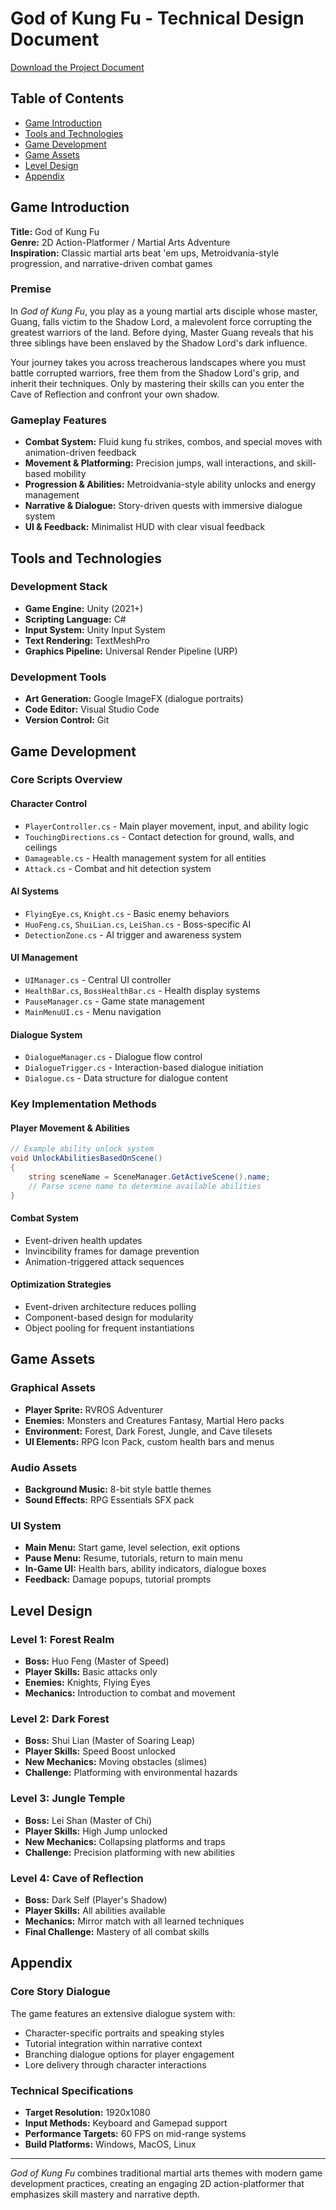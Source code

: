 # God of Kung Fu - Technical Design Document

[Download the Project Document](https://raw.githubusercontent.com/tanleon/GodOfKungFu/main/project_%20GodOfKungFu.pdf)

## Table of Contents
- [Game Introduction](#game-introduction)
- [Tools and Technologies](#tools-and-technologies)
- [Game Development](#game-development)
- [Game Assets](#game-assets)
- [Level Design](#level-design)
- [Appendix](#appendix)

## Game Introduction

**Title:** God of Kung Fu  
**Genre:** 2D Action-Platformer / Martial Arts Adventure  
**Inspiration:** Classic martial arts beat 'em ups, Metroidvania-style progression, and narrative-driven combat games

### Premise
In *God of Kung Fu*, you play as a young martial arts disciple whose master, Guang, falls victim to the Shadow Lord, a malevolent force corrupting the greatest warriors of the land. Before dying, Master Guang reveals that his three siblings have been enslaved by the Shadow Lord's dark influence.

Your journey takes you across treacherous landscapes where you must battle corrupted warriors, free them from the Shadow Lord's grip, and inherit their techniques. Only by mastering their skills can you enter the Cave of Reflection and confront your own shadow.

### Gameplay Features
- **Combat System:** Fluid kung fu strikes, combos, and special moves with animation-driven feedback
- **Movement & Platforming:** Precision jumps, wall interactions, and skill-based mobility
- **Progression & Abilities:** Metroidvania-style ability unlocks and energy management
- **Narrative & Dialogue:** Story-driven quests with immersive dialogue system
- **UI & Feedback:** Minimalist HUD with clear visual feedback

## Tools and Technologies

### Development Stack
- **Game Engine:** Unity (2021+)
- **Scripting Language:** C#
- **Input System:** Unity Input System
- **Text Rendering:** TextMeshPro
- **Graphics Pipeline:** Universal Render Pipeline (URP)

### Development Tools
- **Art Generation:** Google ImageFX (dialogue portraits)
- **Code Editor:** Visual Studio Code
- **Version Control:** Git

## Game Development

### Core Scripts Overview

#### Character Control
- `PlayerController.cs` - Main player movement, input, and ability logic
- `TouchingDirections.cs` - Contact detection for ground, walls, and ceilings
- `Damageable.cs` - Health management system for all entities
- `Attack.cs` - Combat and hit detection system

#### AI Systems
- `FlyingEye.cs`, `Knight.cs` - Basic enemy behaviors
- `HuoFeng.cs`, `ShuiLian.cs`, `LeiShan.cs` - Boss-specific AI
- `DetectionZone.cs` - AI trigger and awareness system

#### UI Management
- `UIManager.cs` - Central UI controller
- `HealthBar.cs`, `BossHealthBar.cs` - Health display systems
- `PauseManager.cs` - Game state management
- `MainMenuUI.cs` - Menu navigation

#### Dialogue System
- `DialogueManager.cs` - Dialogue flow control
- `DialogueTrigger.cs` - Interaction-based dialogue initiation
- `Dialogue.cs` - Data structure for dialogue content

### Key Implementation Methods

#### Player Movement & Abilities
```csharp
// Example ability unlock system
void UnlockAbilitiesBasedOnScene()
{
    string sceneName = SceneManager.GetActiveScene().name;
    // Parse scene name to determine available abilities
}
```

#### Combat System
- Event-driven health updates
- Invincibility frames for damage prevention
- Animation-triggered attack sequences

#### Optimization Strategies
- Event-driven architecture reduces polling
- Component-based design for modularity
- Object pooling for frequent instantiations

## Game Assets

### Graphical Assets
- **Player Sprite:** RVROS Adventurer
- **Enemies:** Monsters and Creatures Fantasy, Martial Hero packs
- **Environment:** Forest, Dark Forest, Jungle, and Cave tilesets
- **UI Elements:** RPG Icon Pack, custom health bars and menus

### Audio Assets
- **Background Music:** 8-bit style battle themes
- **Sound Effects:** RPG Essentials SFX pack

### UI System
- **Main Menu:** Start game, level selection, exit options
- **Pause Menu:** Resume, tutorials, return to main menu
- **In-Game UI:** Health bars, ability indicators, dialogue boxes
- **Feedback:** Damage popups, tutorial prompts

## Level Design

### Level 1: Forest Realm
- **Boss:** Huo Feng (Master of Speed)
- **Player Skills:** Basic attacks only
- **Enemies:** Knights, Flying Eyes
- **Mechanics:** Introduction to combat and movement

### Level 2: Dark Forest
- **Boss:** Shui Lian (Master of Soaring Leap)
- **Player Skills:** Speed Boost unlocked
- **New Mechanics:** Moving obstacles (slimes)
- **Challenge:** Platforming with environmental hazards

### Level 3: Jungle Temple
- **Boss:** Lei Shan (Master of Chi)
- **Player Skills:** High Jump unlocked
- **New Mechanics:** Collapsing platforms and traps
- **Challenge:** Precision platforming with new abilities

### Level 4: Cave of Reflection
- **Boss:** Dark Self (Player's Shadow)
- **Player Skills:** All abilities available
- **Mechanics:** Mirror match with all learned techniques
- **Final Challenge:** Mastery of all combat skills

## Appendix

### Core Story Dialogue
The game features an extensive dialogue system with:
- Character-specific portraits and speaking styles
- Tutorial integration within narrative context
- Branching dialogue options for player engagement
- Lore delivery through character interactions

### Technical Specifications
- **Target Resolution:** 1920x1080
- **Input Methods:** Keyboard and Gamepad support
- **Performance Targets:** 60 FPS on mid-range systems
- **Build Platforms:** Windows, MacOS, Linux


---

*God of Kung Fu* combines traditional martial arts themes with modern game development practices, creating an engaging 2D action-platformer that emphasizes skill mastery and narrative depth.
